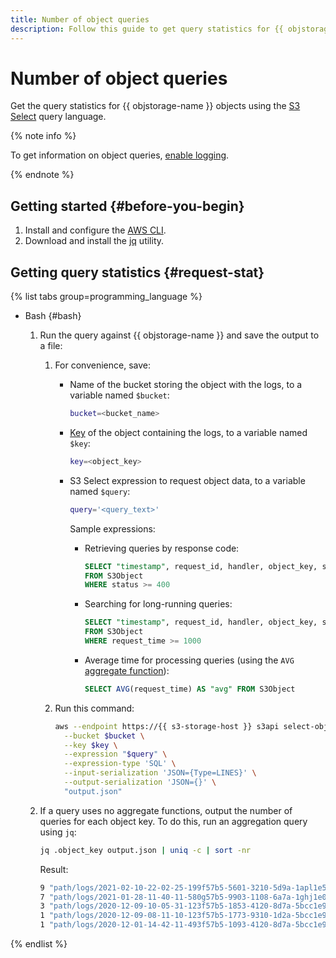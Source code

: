 ```yaml
---
title: Number of object queries
description: Follow this guide to get query statistics for {{ objstorage-name }} objects.
---
```


# Number of object queries


Get the query statistics for {{ objstorage-name }} objects using the [S3 Select](../concepts/s3-select-language.md) query language.

{% note info %}

To get information on object queries, [enable logging](../operations/buckets/enable-logging.md#enable).

{% endnote %}

## Getting started {#before-you-begin}

1. Install and configure the [AWS CLI](../tools/aws-cli.md).
1. Download and install the [jq](https://stedolan.github.io/jq/download/) utility.

## Getting query statistics {#request-stat}

{% list tabs group=programming_language %}

- Bash {#bash}

  1. Run the query against {{ objstorage-name }} and save the output to a file:

     1. For convenience, save:

        * Name of the bucket storing the object with the logs, to a variable named `$bucket`:

          ```bash
          bucket=<bucket_name>
          ```

        * [Key](../concepts/object.md#key) of the object containing the logs, to a variable named `$key`:

          ```bash
          key=<object_key>
          ```

        * S3 Select expression to request object data, to a variable named `$query`:

          ```bash
          query='<query_text>'
          ```

          Sample expressions:

          * Retrieving queries by response code:

            ```sql
            SELECT "timestamp", request_id, handler, object_key, status, request_time
            FROM S3Object
            WHERE status >= 400
            ```

          * Searching for long-running queries:

            ```sql
            SELECT "timestamp", request_id, handler, object_key, status, request_time
            FROM S3Object
            WHERE request_time >= 1000
            ```

          * Average time for processing queries (using the `AVG` [aggregate function](../concepts/s3-select-language.md#aggregate-functions)):

            ```sql
            SELECT AVG(request_time) AS "avg" FROM S3Object
            ```

     1. Run this command:

        ```bash
        aws --endpoint https://{{ s3-storage-host }} s3api select-object-content \
          --bucket $bucket \
          --key $key \
          --expression "$query" \
          --expression-type 'SQL' \
          --input-serialization 'JSON={Type=LINES}' \
          --output-serialization 'JSON={}' \
          "output.json"
        ```

  1. If a query uses no aggregate functions, output the number of queries for each object key. To do this, run an aggregation query using `jq`:

     ```bash
     jq .object_key output.json | uniq -c | sort -nr
     ```

     Result:

     ```bash
     9 "path/logs/2021-02-10-22-02-25-199f57b5-5601-3210-5d9a-1apl1e5z6b4f"
     7 "path/logs/2021-01-28-11-40-11-580g57b5-9903-1108-6a7a-1ghj1e0e8b0f"
     3 "path/logs/2020-12-09-10-05-31-123f57b5-1853-4120-8d7a-5bcc1e9e9b4f"
     1 "path/logs/2020-12-09-08-11-10-123f57b5-1773-9310-1d2a-5bcc1e9e9b4f"
     1 "path/logs/2020-12-01-14-42-11-493f57b5-1093-4120-8d7a-5bcc1e9e9b4f"
     ```

{% endlist %}
